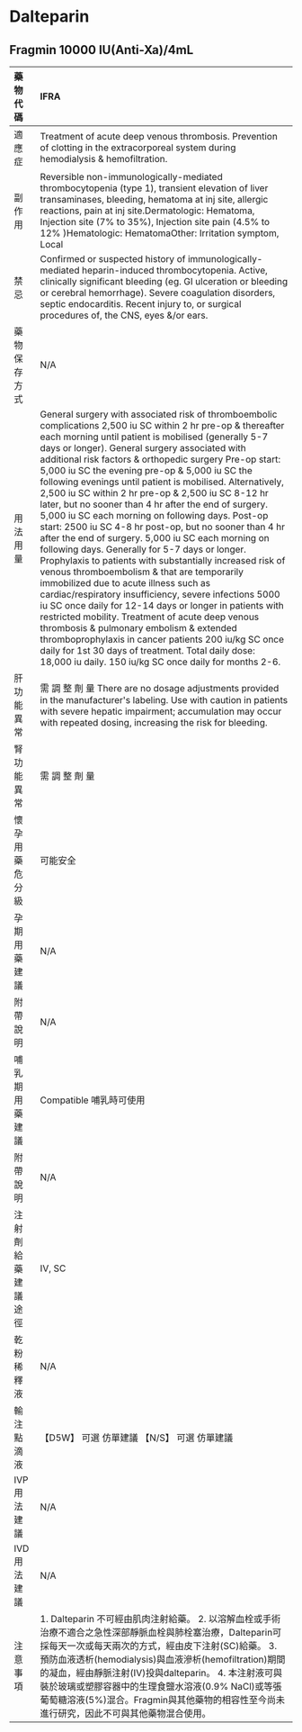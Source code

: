 # Dalteparin

## Fragmin 10000 IU\(Anti-Xa\)/4mL

| 藥物代碼 | IFRA |
| :--- | :--- |
| 適應症 | Treatment of acute deep venous thrombosis. Prevention of clotting in the extracorporeal system during hemodialysis & hemofiltration. |
| 副作用 | Reversible non-immunologically-mediated thrombocytopenia \(type 1\), transient elevation of liver transaminases, bleeding, hematoma at inj site, allergic reactions, pain at inj site.Dermatologic: Hematoma, Injection site \(7% to 35%\), Injection site pain \(4.5% to 12% \)Hematologic: HematomaOther: Irritation symptom, Local |
| 禁忌 | Confirmed or suspected history of immunologically-mediated heparin-induced thrombocytopenia. Active, clinically significant bleeding \(eg. GI ulceration or bleeding or cerebral hemorrhage\). Severe coagulation disorders, septic endocarditis. Recent injury to, or surgical procedures of, the CNS, eyes &/or ears. |
| 藥物保存方式 | N/A |
| 用法用量 | General surgery with associated risk of thromboembolic complications 2,500 iu SC within 2 hr pre-op & thereafter each morning until patient is mobilised \(generally 5-7 days or longer\). General surgery associated with additional risk factors & orthopedic surgery Pre-op start: 5,000 iu SC the evening pre-op & 5,000 iu SC the following evenings until patient is mobilised. Alternatively, 2,500 iu SC within 2 hr pre-op & 2,500 iu SC 8-12 hr later, but no sooner than 4 hr after the end of surgery. 5,000 iu SC each morning on following days. Post-op start: 2500 iu SC 4-8 hr post-op, but no sooner than 4 hr after the end of surgery. 5,000 iu SC each morning on following days. Generally for 5-7 days or longer. Prophylaxis to patients with substantially increased risk of venous thromboembolism & that are temporarily immobilized due to acute illness such as cardiac/respiratory insufficiency, severe infections 5000 iu SC once daily for 12-14 days or longer in patients with restricted mobility. Treatment of acute deep venous thrombosis & pulmonary embolism & extended thromboprophylaxis in cancer patients 200 iu/kg SC once daily for 1st 30 days of treatment. Total daily dose: 18,000 iu daily. 150 iu/kg SC once daily for months 2-6. |
| 肝功能異常 | 需 調 整 劑 量  There are no dosage adjustments provided in the manufacturer's labeling. Use with caution in patients with severe hepatic impairment; accumulation may occur with repeated dosing, increasing the risk for bleeding. |
| 腎功能異常 | 需 調 整 劑 量 |
| 懷孕用藥危分級 | 可能安全 |
| 孕期用藥建議 | N/A |
| 附帶說明 | N/A |
| 哺乳期用藥建議 | Compatible 哺乳時可使用 |
| 附帶說明 | N/A |
| 注射劑給藥建議途徑 | IV, SC |
| 乾粉稀釋液 | N/A |
| 輸注點滴液 | 【D5W】 可選 仿單建議  【N/S】 可選 仿單建議 |
| IVP 用法建議 | N/A |
| IVD 用法建議 | N/A |
| 注意事項 | 1. Dalteparin 不可經由肌肉注射給藥。 2. 以溶解血栓或手術治療不適合之急性深部靜脈血栓與肺栓塞治療，Dalteparin可採每天一次或每天兩次的方式，經由皮下注射\(SC\)給藥。 3. 預防血液透析\(hemodialysis\)與血液滲析\(hemofiltration\)期間的凝血，經由靜脈注射\(IV\)投與dalteparin。 4. 本注射液可與裝於玻璃或塑膠容器中的生理食鹽水溶液\(0.9% NaCl\)或等張葡萄糖溶液\(5%\)混合。Fragmin與其他藥物的相容性至今尚未進行研究，因此不可與其他藥物混合使用。 |

